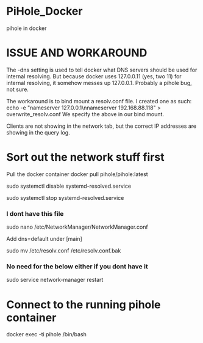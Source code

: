# PiHole_Docker
pihole in docker
# ISSUE AND WORKAROUND
The -dns setting is used to tell docker what DNS servers should be used for internal resolving. But because docker uses 127.0.0.11 (yes, two 11) for internal resolving, it somehow messes up 127.0.0.1. Probably a pihole bug, not sure.

The workaround is to bind mount a resolv.conf file. I created one as such:
echo -e "nameserver 127.0.0.1\nnameserver 192.168.88.118" > overwrite_resolv.conf
We specify the above in our bind mount.

Clients are not showing in the network tab, but the correct IP addresses are showing in the query log.



# Sort out the network stuff first
Pull the docker container docker pull pihole/pihole:latest

sudo systemctl disable systemd-resolved.service

sudo systemctl stop systemd-resolved.service

### I dont have this file
sudo nano /etc/NetworkManager/NetworkManager.conf

Add dns=default under [main]

sudo mv /etc/resolv.conf /etc/resolv.conf.bak

### No need for the below either if you dont have it
sudo service network-manager restart


# Connect to the running pihole container
docker exec -ti pihole /bin/bash
